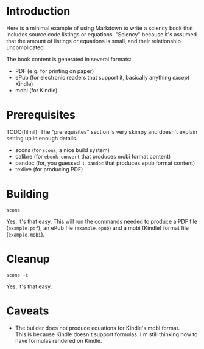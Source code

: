 # Introduction

Here is a minimal example of using Markdown to write a sciency book that includes source code listings or equations.  "Sciency" because it's assumed that the amount of listings or equations is small, and their relationship uncomplicated.

The book content is generated in several formats:

* PDF (e.g. for printing on paper)
* ePub (for electronic readers that support it, basically anything *except* Kindle)
* mobi (for Kindle)

# Prerequisites

TODO(filmil): The "prerequisites" section is very skimpy and doesn't explain setting up in enough details.

* scons (for `scons`, a nice build system)
* calibre (for `ebook-convert` that produces mobi format content)
* pandoc (for, you guessed it, `pandoc` that produces epub format content)
* texlive (for producing PDF)

# Building

```
scons
```

Yes, it's that easy.  This will run the commands needed to produce a PDF file
(`example.pdf`), an ePub file (`example.epub`) and a mobi (Kindle) format file
(`example.mobi`).

# Cleanup

```
scons -c
```

Yes, it's that easy.

# Caveats

* The builder does not produce equations for Kindle's mobi format.  
  This is because Kindle doesn't support formulas. I'm still 
  thinking how to have formulas rendered on Kindle.